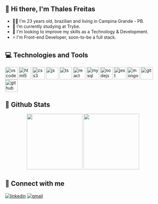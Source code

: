 ## 👋 Hi there, I'm Thales Freitas

- 👱🏻 I'm 23 years old, brazilian and living in Campina Grande - PB.
- 🌱 I’m currently studying at Trybe.
- 🔭 I'm looking to improve my skills as a Technology & Development.
- ⚡ I'm Front-end Developer, soon-to-be a full stack.

## 💻 Technologies and Tools

<div>
  <img align="center" alt="vscode" src="https://cdn.jsdelivr.net/gh/devicons/devicon/icons/vscode/vscode-original.svg" width="40em" />
  <img align="center" alt="html5" src="https://cdn.jsdelivr.net/gh/devicons/devicon/icons/html5/html5-original.svg" width="40em" />
  <img align="center" alt="css3" src="https://cdn.jsdelivr.net/gh/devicons/devicon/icons/css3/css3-original.svg" width="40em" />
  <img align="center" alt="js" src="https://cdn.jsdelivr.net/gh/devicons/devicon/icons/javascript/javascript-original.svg" width="40em" />
  <img align="center" alt="ts" src="https://cdn.jsdelivr.net/gh/devicons/devicon/icons/typescript/typescript-original.svg" width="40em" />
  <img align="center" alt="react" src="https://cdn.jsdelivr.net/gh/devicons/devicon/icons/react/react-original.svg" width="40em" />
  <img align="center" alt="mysql" src="https://cdn.jsdelivr.net/gh/devicons/devicon/icons/mysql/mysql-original.svg" width="40em" />
  <img align="center" alt="nodejs" src="https://cdn.jsdelivr.net/gh/devicons/devicon/icons/nodejs/nodejs-original.svg" width="40em" />
  <img align="center" alt="jest" src="https://cdn.jsdelivr.net/gh/devicons/devicon/icons/jest/jest-plain.svg" width="40em" />
  <img align="center" alt="mongo" src="https://cdn.jsdelivr.net/gh/devicons/devicon/icons/mongodb/mongodb-original.svg" width="40em" />
  <img align="center" alt="git" src="https://cdn.jsdelivr.net/gh/devicons/devicon/icons/git/git-original.svg" width="40em" />
  <img align="center" alt="github" src="https://cdn.jsdelivr.net/gh/devicons/devicon/icons/github/github-original.svg" width="40em" />
</div>

## 💾 Github Stats

<div>
  <div align="center">
    <img style="display: inline_block" height="180em" src="https://github-readme-stats.vercel.app/api?username=Thales-Vinicius&show_icons=true&theme=tokyonight&include_all_commits=true&count_private=true" />
    <img style="display: inline_block" height="180m" src="https://github-readme-stats.vercel.app/api/top-langs/?username=Thales-Vinicius&layout=compact&langs_count=7&theme=tokyonight" />
  </div>
</div>

## 🔌 Connect with me

[<img align="center" alt="linkedin" src="https://img.shields.io/badge/LinkedIn-0077B5?style=for-the-badge&logo=linkedin&logoColor=white" />](https://www.linkedin.com/in/thales-vinicius/)
 [<img align="center" alt="gmail" src="https://img.shields.io/badge/Gmail-D14836?style=for-the-badge&logo=gmail&logoColor=white" />](mailto:thalessilva.tv@gmail.com)
